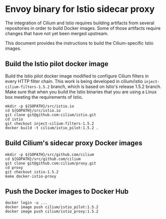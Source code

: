 # Envoy binary for Istio sidecar proxy

The integration of Cilium and Istio requires building artifacts from
several repositories in order to build Docker images.  Some of those
artifacts require changes that have not yet been merged upstream.

This document provides the instructions to build the Cilium-specific
Istio images.

## Build the Istio pilot docker image

Build the Istio pilot docker image modified to configure Cilium
filters in every HTTP filter chain.  This work is being developed in
cilium/istio `inject-cilium-filters-1.5.2` branch, which is based on
Istio's release 1.5.2 branch. Make sure that when you build the Istio
binaries that you are using a Linux box meeting the requirements of
Istio.


    mkdir -p ${GOPATH}/src/istio.io
    cd ${GOPATH}/src/istio.io
    git clone git@github.com:cilium/istio.git
    cd istio
    git checkout inject-cilium-filters-1.5.2
    docker build -t cilium/istio_pilot:1.5.2 .

## Build Cilium's sidecar proxy Docker images

    mkdir -p ${GOPATH}/src/github.com/cilium
    cd ${GOPATH}/src/github.com/cilium
    git clone git@github.com:cilium/proxy.git
    cd proxy
    git checkout istio-1.5.2
    make docker-istio-proxy

## Push the Docker images to Docker Hub

    docker login -u ...
    docker image push cilium/istio_pilot:1.5.2
    docker image push cilium/istio_proxy:1.5.2
